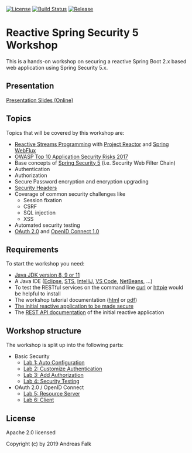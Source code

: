 [![License](https://img.shields.io/badge/License-Apache%20License%202.0-brightgreen.svg)][1]
[![Build Status](https://travis-ci.org/andifalk/reactive-spring-security-5-workshop.svg?branch=master)](https://travis-ci.org/andifalk/reactive-spring-security-5-workshop)
[![Release](https://img.shields.io/github/release/andifalk/reactive-spring-security-5-workshop.svg?style=flat)](https://github.com/andifalk/reactive-spring-security-5-workshop/releases)

# Reactive Spring Security 5 Workshop

This is a hands-on workshop on securing a reactive Spring Boot 2.x based web application using Spring Security 5.x.

## Presentation

[Presentation Slides (Online)](https://andifalk.github.io/reactive-spring-security-5-workshop)

## Topics

Topics that will be covered by this workshop are:

* [Reactive Streams Programming](http://www.reactive-streams.org/) with [Project Reactor](https://projectreactor.io) and [Spring WebFlux](https://docs.spring.io/spring/docs/current/spring-framework-reference/web-reactive.html)
* [OWASP Top 10 Application Security Risks 2017](https://www.owasp.org/index.php/Top_10-2017_Top_10)
* Base concepts of [Spring Security 5](https://spring.io/projects/spring-security) (i.e. Security Web Filter Chain)
* Authentication
* Authorization
* Secure Password encryption and encryption upgrading
* [Security Headers](https://securityheaders.com)
* Coverage of common security challenges like
  * Session fixation
  * CSRF
  * SQL injection
  * XSS
* Automated security testing
* [OAuth 2.0](https://tools.ietf.org/html/rfc6749) and [OpenID Connect 1.0](https://openid.net/specs/openid-connect-core-1_0.html)

## Requirements

To start the workshop you need:

* [Java JDK version 8, 9 or 11](https://openjdk.java.net/install/)
* A Java IDE ([Eclipse](https://www.eclipse.org/), [STS](https://spring.io/tools), [IntelliJ](https://www.jetbrains.com/idea/), [VS Code](https://code.visualstudio.com/), [NetBeans](https://netbeans.org/), ...)
* To test the RESTful services on the command line [curl](https://curl.haxx.se/download.html) or [httpie](https://httpie.org/) would be helpful to install
* The workshop tutorial documentation ([html](https://andifalk.github.io/reactive-spring-security-5-workshop/workshop-tutorial.html) or [pdf](https://github.com/andifalk/reactive-spring-security-5-workshop/raw/master/docs/workshop-tutorial.pdf))
* [The initial reactive application to be made secure](https://github.com/andifalk/reactive-spring-security-5-workshop/tree/master/lab-1/initial-library-server)
* The [REST API documentation](https://andifalk.github.io/reactive-spring-security-5-workshop/api-doc.html) of the initial reactive application

## Workshop structure

The workshop is split up into the following parts:

* Basic Security
  * [Lab 1: Auto Configuration](https://andifalk.github.io/reactive-spring-security-5-workshop/workshop-tutorial.html#_lab_1_auto_configuration)
  * [Lab 2: Customize Authentication](https://andifalk.github.io/reactive-spring-security-5-workshop/workshop-tutorial.html#_lab_2_customize_authentication)
  * [Lab 3: Add Authorization](https://andifalk.github.io/reactive-spring-security-5-workshop/workshop-tutorial.html#_lab_3_add_authorization)
  * [Lab 4: Security Testing](https://andifalk.github.io/reactive-spring-security-5-workshop/workshop-tutorial.html#_lab_4_security_testing)
* OAuth 2.0 / OpenID Connect
  * [Lab 5: Resource Server](https://andifalk.github.io/reactive-spring-security-5-workshop/workshop-tutorial.html#resource-server)
  * [Lab 6: Client](https://andifalk.github.io/reactive-spring-security-5-workshop/workshop-tutorial.html#oauth2-login-client)

## License

Apache 2.0 licensed

Copyright (c) by 2019 Andreas Falk

[1]:http://www.apache.org/licenses/LICENSE-2.0.txt